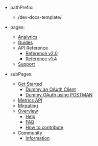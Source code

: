 - pathPrefix:
    - /dev-docs-template/

- pages:
    - [Analytics](index.md)
    - [Guides](guides/index.md)
    - API Reference
        - [Reference v2.0](api/index.md)
        - [Reference v1.4](api/1-4.md)
    - [Support](support/index.md)

- subPages:
    - [Get Started](guides/index.md) 
        - [Dummy an OAuth Client](guides/dummy_oauth_client/index.md) 
        - [Dummy OAuth using POSTMAN](guides/dummy_using_postman/index.md) 
    - [Metrics API](guides/dummy_metrics_api/index.md) 
    - [Migrating](guides/migrating/index.md) 
    - [Overview](support/index.md) 
        - [Help](support/index.md) 
        - [FAQ](support/FAQ/index.md) 
        - [How to contribute](support/contribute/index.md) 
    - [Community](support/community/index.md) 
        - [Information](support/community/index.md) 
